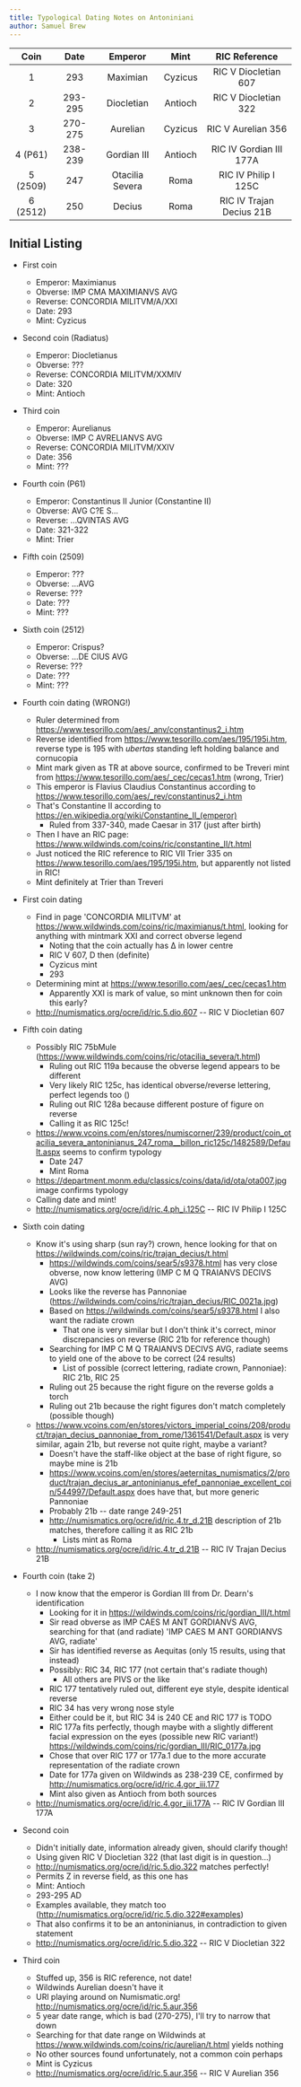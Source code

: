 ```yaml
---
title: Typological Dating Notes on Antoniniani
author: Samuel Brew
---
```


| Coin     | Date    | Emperor         | Mint    | RIC Reference            |
| :------: | :-----: | :-------------: | :-----: | :----------------------: |
| 1        | 293     | Maximian        | Cyzicus | RIC V Diocletian 607     |
| 2        | 293-295 | Diocletian      | Antioch | RIC V Diocletian 322     |
| 3        | 270-275 | Aurelian        | Cyzicus | RIC V Aurelian 356       |
| 4 (P61)  | 238-239 | Gordian III     | Antioch | RIC IV Gordian III 177A  |
| 5 (2509) | 247     | Otacilia Severa | Roma    | RIC IV Philip I 125C     |
| 6 (2512) | 250     | Decius          | Roma    | RIC IV Trajan Decius 21B |

## Initial Listing

- First coin
	- Emperor: Maximianus
	- Obverse: IMP CMA MAXIMIANVS AVG
	- Reverse: CONCORDIA MILITVM/A/XXI
	- Date: 293
	- Mint: Cyzicus
- Second coin (Radiatus)
	- Emperor: Diocletianus
	- Obverse: ???
	- Reverse: CONCORDIA MILITVM/XXMIV
	- Date: 320
	- Mint: Antioch
- Third coin
	- Emperor: Aurelianus
	- Obverse: IMP C AVRELIANVS AVG
	- Reverse: CONCORDIA MILITVM/XXIV
	- Date: 356
	- Mint: ???
- Fourth coin (P61)
	- Emperor: Constantinus II Junior (Constantine II)
	- Obverse: AVG C?E S...
	- Reverse: ...QVINTAS AVG
	- Date: 321-322
	- Mint: Trier
- Fifth coin (2509)
	- Emperor: ???
	- Obverse: ...AVG
	- Reverse: ???
	- Date: ???
	- Mint: ???
- Sixth coin (2512)
	- Emperor: Crispus?
	- Obverse: ...DE CIUS AVG
	- Reverse: ???
	- Date: ???
	- Mint: ???


- Fourth coin dating (WRONG!)
	- Ruler determined from https://www.tesorillo.com/aes/_anv/constantinus2_i.htm
	- Reverse identified from https://www.tesorillo.com/aes/195/195i.htm, reverse type is 195 with *ubertas* standing left holding balance and cornucopia
	- Mint mark given as TR at above source, confirmed to be Treveri mint from https://www.tesorillo.com/aes/_cec/cecas1.htm (wrong, Trier)
	- This emperor is Flavius Claudius Constantinus according to https://www.tesorillo.com/aes/_rev/constantinus2_i.htm
	- That's Constantine II according to https://en.wikipedia.org/wiki/Constantine_II_(emperor)
		- Ruled from 337-340, made Caesar in 317 (just after birth)
	- Then I have an RIC page: https://www.wildwinds.com/coins/ric/constantine_II/t.html
	- Just noticed the RIC reference to RIC VII Trier 335 on https://www.tesorillo.com/aes/195/195i.htm, but apparently not listed in RIC!
	- Mint definitely at Trier than Treveri
- First coin dating
	- Find in page 'CONCORDIA MILITVM' at https://www.wildwinds.com/coins/ric/maximianus/t.html, looking for anything with mintmark XXI and correct obverse legend
		- Noting that the coin actually has Δ in lower centre
		- RIC V 607, D then (definite)
		- Cyzicus mint
		- 293
	- Determining mint at https://www.tesorillo.com/aes/_cec/cecas1.htm
		- Apparently XXI is mark of value, so mint unknown then for coin this early?
	- http://numismatics.org/ocre/id/ric.5.dio.607 -- RIC V Diocletian 607
- Fifth coin dating
	- Possibly RIC 75bMule (https://www.wildwinds.com/coins/ric/otacilia_severa/t.html)
		- Ruling out RIC 119a because the obverse legend appears to be different
		- Very likely RIC 125c, has identical obverse/reverse lettering, perfect legends too ()
		- Ruling out RIC 128a because different posture of figure on reverse
		- Calling it as RIC 125c!
	- https://www.vcoins.com/en/stores/numiscorner/239/product/coin_otacilia_severa_antoninianus_247_roma__billon_ric125c/1482589/Default.aspx seems to confirm typology
		- Date 247
		- Mint Roma
	- https://department.monm.edu/classics/coins/data/id/ota/ota007.jpg image confirms typology
	- Calling date and mint!
	- http://numismatics.org/ocre/id/ric.4.ph_i.125C -- RIC IV Philip I 125C
- Sixth coin dating
	- Know it's using sharp (sun ray?) crown, hence looking for that on https://wildwinds.com/coins/ric/trajan_decius/t.html
		- https://wildwinds.com/coins/sear5/s9378.html has very close obverse, now know lettering (IMP C M Q TRAIANVS DECIVS AVG)
		- Looks like the reverse has Pannoniae (https://wildwinds.com/coins/ric/trajan_decius/RIC_0021a.jpg)
		- Based on https://wildwinds.com/coins/sear5/s9378.html I also want the radiate crown
			- That one is very similar but I don't think it's correct, minor discrepancies on reverse (RIC 21b for reference though)
		- Searching for IMP C M Q TRAIANVS DECIVS AVG, radiate seems to yield one of the above to be correct (24 results)
			- List of possible (correct lettering, radiate crown, Pannoniae): RIC 21b, RIC 25
		- Ruling out 25 because the right figure on the reverse golds a torch
		- Ruling out 21b because the right figures don't match completely (possible though)
	- https://www.vcoins.com/en/stores/victors_imperial_coins/208/product/trajan_decius_pannoniae_from_rome/1361541/Default.aspx is very similar, again 21b, but reverse not quite right, maybe a variant?
		- Doesn't have the staff-like object at the base of right figure, so maybe mine is 21b
		- https://www.vcoins.com/en/stores/aeternitas_numismatics/2/product/trajan_decius_ar_antoninianus_efef_pannoniae_excellent_coin/544997/Default.aspx does have that, but more generic Pannoniae
		- Probably 21b -- date range 249-251
		- http://numismatics.org/ocre/id/ric.4.tr_d.21B description of 21b matches, therefore calling it as RIC 21b
			- Lists mint as Roma
	- http://numismatics.org/ocre/id/ric.4.tr_d.21B -- RIC IV Trajan Decius 21B
- Fourth coin (take 2)
	- I now know that the emperor is Gordian III from Dr. Dearn's identification
		- Looking for it in https://wildwinds.com/coins/ric/gordian_III/t.html
		- Sir read obverse as IMP CAES M ANT GORDIANVS AVG, searching for that (and radiate) 'IMP CAES M ANT GORDIANVS AVG, radiate'
		- Sir has identified reverse as Aequitas (only 15 results, using that instead)
		- Possibly: RIC 34, RIC 177 (not certain that's radiate though)
			- All others are PIVS or the like
		- RIC 177 tentatively ruled out, different eye style, despite identical reverse
		- RIC 34 has very wrong nose style
		- Either could be it, but RIC 34 is 240 CE and RIC 177 is TODO
		- RIC 177a fits perfectly, though maybe with a slightly different facial expression on the eyes (possible new RIC variant!) https://wildwinds.com/coins/ric/gordian_III/RIC_0177a.jpg
		- Chose that over RIC 177 or 177a.1 due to the more accurate representation of the radiate crown
		- Date for 177a given on Wildwinds as 238-239 CE, confirmed by http://numismatics.org/ocre/id/ric.4.gor_iii.177
		- Mint also given as Antioch from both sources
	- http://numismatics.org/ocre/id/ric.4.gor_iii.177A -- RIC IV Gordian III 177A
- Second coin
	- Didn't initially date, information already given, should clarify though!
	- Using given RIC V Diocletian 322 (that last digit is in question...)
	- http://numismatics.org/ocre/id/ric.5.dio.322 matches perfectly!
	- Permits Z in reverse field, as this one has
	- Mint: Antioch
	- 293-295 AD
	- Examples available, they match too (http://numismatics.org/ocre/id/ric.5.dio.322#examples)
	- That also confirms it to be an antoninianus, in contradiction to given statement
	- http://numismatics.org/ocre/id/ric.5.dio.322 -- RIC V Diocletian 322
- Third coin
	- Stuffed up, 356 is RIC reference, not date!
	- Wildwinds Aurelian doesn't have it
	- URl playing around on Numismatic.org! http://numismatics.org/ocre/id/ric.5.aur.356
	- 5 year date range, which is bad (270-275), I'll try to narrow that down
	- Searching for that date range on Wildwinds at https://www.wildwinds.com/coins/ric/aurelian/t.html yields nothing
	- No other sources found unfortunately, not a common coin perhaps
	- Mint is Cyzicus
	- http://numismatics.org/ocre/id/ric.5.aur.356 -- RIC V Aurelian 356
